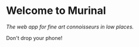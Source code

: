 # Welcome to Murinal

*The web app for fine art connoisseurs in low places.*

Don't drop your phone!
